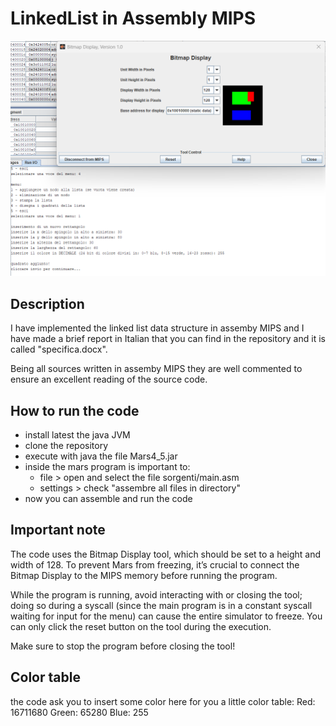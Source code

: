 # LinkedList in Assembly MIPS

<img src="MIPS linked list.png" alt="Project image" width="600"/>

## Description
I have implemented the linked list data structure in assemby MIPS and I have made a brief report in Italian that you can find in the repository and it is called "specifica.docx".

Being all sources written in assemby MIPS they are well commented to ensure an excellent reading of the source code.

## How to run the code
- install latest the java JVM
- clone the repository
- execute with java the file Mars4_5.jar
- inside the mars program is important to:
  - file > open and select the file sorgenti/main.asm
  - settings > check "assembre all files in directory"
- now you can assemble and run the code

## Important note
The code uses the Bitmap Display tool, which should be set to a height and width of 128. To prevent Mars from freezing, it’s crucial to connect the Bitmap Display to the MIPS memory before running the program.

While the program is running, avoid interacting with or closing the tool; doing so during a syscall (since the main program is in a constant syscall waiting for input for the menu) can cause the entire simulator to freeze. You can only click the reset button on the tool during the execution. 

Make sure to stop the program before closing the tool!

## Color table
the code ask you to insert some color here for you a little color table:
Red: 16711680
Green: 65280
Blue: 255
